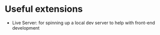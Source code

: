 
# Useful extensions

- Live Server: for spinning up a local dev server to help with front-end development
